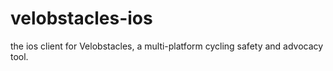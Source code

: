 velobstacles-ios
================

the ios client for Velobstacles, a multi-platform cycling safety and advocacy tool. 
